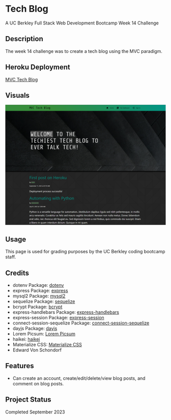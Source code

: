 # Tech Blog
A UC Berkley Full Stack Web Development Bootcamp Week 14 Challenge

## Description

The week 14 challenge was to create a tech blog using the MVC paradigm. 

## Heroku Deployment

[MVC Tech Blog](https://torvec-tech-blog-c9896c320b63.herokuapp.com/)

## Visuals

![Screenshot](./site_screenshot.png)

## Usage

This page is used for grading purposes by the UC Berkley coding bootcamp staff.

## Credits

- dotenv Package: [dotenv](https://www.npmjs.com/package/dotenv)
- express Package: [express](https://www.npmjs.com/package/express)
- mysql2 Package: [mysql2](https://www.npmjs.com/package/mysql2)
- sequelize Package: [sequelize](https://www.npmjs.com/package/sequelize)
- bcrypt Package: [bcrypt](https://www.npmjs.com/package/bcrypt)
- express-handlebars Package: [express-handlebars](https://www.npmjs.com/package/express-handlebars)
- express-session Package: [express-session](https://www.npmjs.com/package/express-session)
- connect-session-sequelize Package: [connect-session-sequelize](https://www.npmjs.com/package/connect-session-sequelize)
- dayjs Package: [dayjs](https://www.npmjs.com/package/dayjs)
- Lorem Picsum: [Lorem Picsum](https://picsum.photos/)
- haikei: [haikei](https://app.haikei.app/)
- Materialize CSS: [Materialize CSS](https://materializecss.com/)
- Edward Von Schondorf

## Features

- Can create an account, create/edit/delete/view blog posts, and comment on blog posts.

## Project Status

Completed September 2023